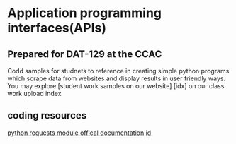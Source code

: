 # Application programming interfaces(APIs)
## Prepared for DAT-129 at the CCAC

Codd samples for studnets to reference in creating simple python programs which scrape data from websites and display results in user friendly ways. You may explore [student work samples on our website] [idx] on our class work upload index
## coding resources
[python requests module  offical documentation](http://docs.python-requests.org/en/master/)
[id](https://github.com/edarsow/python2)
